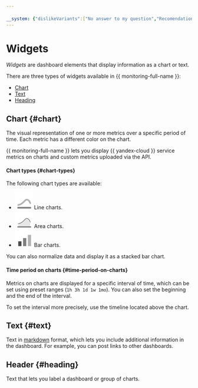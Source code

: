```yaml
---

__system: {"dislikeVariants":["No answer to my question","Recomendations didn't help","The content doesn't match title","Other"]}
---
```

# Widgets

_Widgets_ are dashboard elements that display information as a chart or text.

There are three types of widgets available in {{ monitoring-full-name }}:

- [Chart](#chart)
- [Text](#text)
- [Heading](#heading)

## Chart {#chart}

The visual representation of one or more metrics over a specific period of time. Each metric has a different color on the chart.

{{ monitoring-full-name }} lets you display {{ yandex-cloud }} service metrics on charts and custom metrics uploaded via the API.

#### Chart types {#chart-types}

The following chart types are available:

- ![image](../../../_assets/monitoring/chart-lines.svg) Line charts.
- ![image](../../../_assets/monitoring/chart-area.svg) Area charts.
- ![image](../../../_assets/monitoring/chart-columns.svg) Bar charts.

You can also normalize data and display it as a stacked bar chart.

#### Time period on charts {#time-period-on-charts}

Metrics on charts are displayed for a specific interval of time, which can be set using preset ranges (`1h 3h 1d 1w 1mo`). You can also set the beginning and the end of the interval.

To set the interval more precisely, use the timeline located above the chart.

## Text {#text}

Text in [markdown](https://en.wikipedia.org/wiki/Markdown) format, which lets you include additional information in the dashboard. For example, you can post links to other dashboards.

## Header {#heading}

Text that lets you label a dashboard or group of charts.

